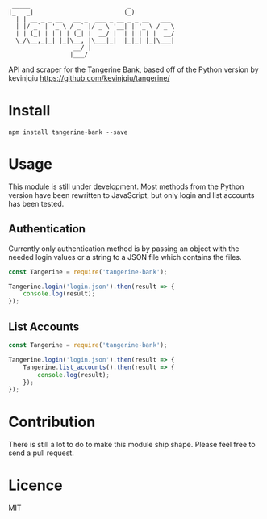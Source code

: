 ```
 _____                           _            
|_   _|                         (_)           
  | | __ _ _ __   __ _  ___ _ __ _ _ __   ___ 
  | |/ _` | '_ \ / _` |/ _ \ '__| | '_ \ / _ \
  | | (_| | | | | (_| |  __/ |  | | | | |  __/
  \_/\__,_|_| |_|\__, |\___|_|  |_|_| |_|\___|
                  __/ |                       
                 |___/                        
```

API and scraper for the Tangerine Bank, based off of the Python version by kevinjqiu https://github.com/kevinjqiu/tangerine/


Install
=======

    npm install tangerine-bank --save


Usage
=====

This module is still under development. Most methods from the Python version have been rewritten to JavaScript, but only login and list accounts has been tested.

Authentication
--------------

Currently only authentication method is by passing an object with the needed login values or a string to a JSON file which contains the files.

```JavaScript
const Tangerine = require('tangerine-bank');

Tangerine.login('login.json').then(result => {
	console.log(result);
});
```

List Accounts
-------------

```JavaScript
const Tangerine = require('tangerine-bank');

Tangerine.login('login.json').then(result => {
	Tangerine.list_accounts().then(result => {
		console.log(result);
	});
});
```


Contribution
============

There is still a lot to do to make this module ship shape. Please feel free to send a pull request.


Licence
=======

MIT
